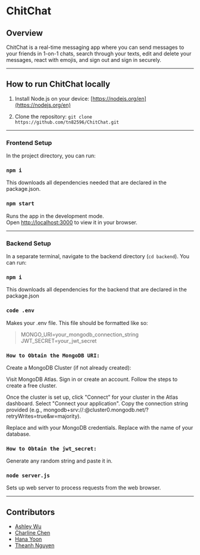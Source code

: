 # ChitChat

## Overview

ChitChat is a real-time messaging app where you can send messages to your friends in 1-on-1 chats, search through your texts, edit and delete your messages, react with emojis, and sign out and sign in securely.

---

## How to run ChitChat locally

1. Install Node.js on your device: [https://nodejs.org/en](https://nodejs.org/en) 

2. Clone the repository: `git clone https://github.com/tn82596/ChitChat.git`
---
### Frontend Setup

In the project directory, you can run:

### `npm i`

This downloads all dependencies needed that are declared in the package.json.

### `npm start`

Runs the app in the development mode.\
Open [http://localhost:3000](http://localhost:3000) to view it in your browser.

---

### Backend Setup

In a separate terminal, navigate to the backend directory (`cd backend`). You can run:

### `npm i`

This downloads all dependencies for the backend that are declared in the package.json

### `code .env`

Makes your .env file. This file should be formatted like so: 
> MONGO_URI=your_mongodb_connection_string \
> JWT_SECRET=your_jwt_secret

### `How to Obtain the MongoDB URI:`
Create a MongoDB Cluster (if not already created):

Visit MongoDB Atlas.
Sign in or create an account.
Follow the steps to create a free cluster.

Once the cluster is set up, click "Connect" for your cluster in the Atlas dashboard.
Select "Connect your application".
Copy the connection string provided (e.g., mongodb+srv://<username>:<password>@cluster0.mongodb.net/<dbname>?retryWrites=true&w=majority).

Replace <username> and <password> with your MongoDB credentials.
Replace <dbname> with the name of your database.

### `How to Obtain the jwt_secret:`
 
Generate any random string and paste it in.


### `node server.js`

Sets up web server to process requests from the web browser.

---

## Contributors

* [Ashley Wu](https://github.com/ashleyjwu)
* [Charline Chen](https://github.com/charxmandr)
* [Hana Yoon](https://github.com/cloyooni)
* [Theanh Nguyen](https://github.com/tn82596)
